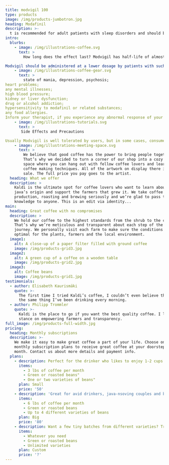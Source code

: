 ```yaml
---
title: modvigil 100
type: products
image: /img/products-jumbotron.jpg
heading: Modafinil
description: >-
  t is recommended for adult patients with sleep disorders and should be taken according to your doctor’s recommendations. To treat sleep apnea and narcolepsy, a pill is swallowed once a day in the morning with a glass of water. To eliminate shift work sleep disorders, a tablet is taken an hour prior to a shift. A tab is consumed whole without splitting and with one glass of water despite food intake.
intro:
  blurbs:
    - image: /img/illustrations-coffee.svg
      text: >
        How long does the effect last? Modvigil has half-life of almost 12 hours, 8 of them imply the highest productivity.

Modvigil should be administered at a lower dosage by patients with such existing diseases, like:
    - image: /img/illustrations-coffee-gear.svg
      text: >
        state of mania, depression, psychosis;
heart problems;
any mental illnesses;
high blood pressure;
kidney or liver dysfunction;
drug or alcohol addiction;
hypersensitivity to modafinil or related substances;
any food allergies.
Inform your therapist, if you experience any abnormal response of your body to the drug. Keep control over your blood pressure and pulse rate. In case of any changes of your health state, consult a physician with no delay.
    - image: /img/illustrations-tutorials.svg
      text: >
       Side Effects and Precautions

Usually Modvigil is well tolerated by users, but in some cases, consumers may acquire single negative reactions. In healthy people, these symptoms can be simply uncomfortable and don’t lead to serious consequences.
    - image: /img/illustrations-meeting-space.svg
      text: >
        We believe that good coffee has the power to bring people together.
        That’s why we decided to turn a corner of our shop into a cozy meeting
        space where you can hang out with fellow coffee lovers and learn about
        coffee making techniques. All of the artwork on display there is for
        sale. The full price you pay goes to the artist.
  heading: What we offer
  description: >
    Kaldi is the ultimate spot for coffee lovers who want to learn about their
    java’s origin and support the farmers that grew it. We take coffee
    production, roasting and brewing seriously and we’re glad to pass that
    knowledge to anyone. This is an edit via identity...
main:
  heading: Great coffee with no compromises
  description: >
    We hold our coffee to the highest standards from the shrub to the cup.
    That’s why we’re meticulous and transparent about each step of the coffee’s
    journey. We personally visit each farm to make sure the conditions are
    optimal for the plants, farmers and the local environment.
  image1:
    alt: A close-up of a paper filter filled with ground coffee
    image: /img/products-grid3.jpg
  image2:
    alt: A green cup of a coffee on a wooden table
    image: /img/products-grid2.jpg
  image3:
    alt: Coffee beans
    image: /img/products-grid1.jpg
testimonials:
  - author: Elisabeth Kaurismäki
    quote: >-
      The first time I tried Kaldi’s coffee, I couldn’t even believe that was
      the same thing I’ve been drinking every morning.
  - author: Philipp Trommler
    quote: >-
      Kaldi is the place to go if you want the best quality coffee. I love their
      stance on empowering farmers and transparency.
full_image: /img/products-full-width.jpg
pricing:
  heading: Monthly subscriptions
  description: >-
    We make it easy to make great coffee a part of your life. Choose one of our
    monthly subscription plans to receive great coffee at your doorstep each
    month. Contact us about more details and payment info.
  plans:
    - description: Perfect for the drinker who likes to enjoy 1-2 cups per day.
      items:
        - 3 lbs of coffee per month
        - Green or roasted beans"
        - One or two varieties of beans"
      plan: Small
      price: '50'
    - description: 'Great for avid drinkers, java-nsoving couples and bigger crowds'
      items:
        - 6 lbs of coffee per month
        - Green or roasted beans
        - Up to 4 different varieties of beans
      plan: Big
      price: '80'
    - description: Want a few tiny batches from different varieties? Try our custom plan
      items:
        - Whatever you need
        - Green or roasted beans
        - Unlimited varieties
      plan: Custom
      price: '?'
---
```



